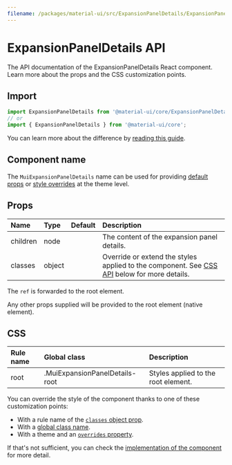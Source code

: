 ```yaml
---
filename: /packages/material-ui/src/ExpansionPanelDetails/ExpansionPanelDetails.js
---
```


<!--- This documentation is automatically generated, do not try to edit it. -->

# ExpansionPanelDetails API

<p class="description">The API documentation of the ExpansionPanelDetails React component. Learn more about the props and the CSS customization points.</p>

## Import

```js
import ExpansionPanelDetails from '@material-ui/core/ExpansionPanelDetails';
// or
import { ExpansionPanelDetails } from '@material-ui/core';
```

You can learn more about the difference by [reading this guide](/guides/minimizing-bundle-size/).



## Component name

The `MuiExpansionPanelDetails` name can be used for providing [default props](/customization/globals/#default-props) or [style overrides](/customization/globals/#css) at the theme level.

## Props

| Name | Type | Default | Description |
|:-----|:-----|:--------|:------------|
| <span class="prop-name">children</span> | <span class="prop-type">node</span> |  | The content of the expansion panel details. |
| <span class="prop-name">classes</span> | <span class="prop-type">object</span> |  | Override or extend the styles applied to the component. See [CSS API](#css) below for more details. |

The `ref` is forwarded to the root element.

Any other props supplied will be provided to the root element (native element).

## CSS

| Rule name | Global class | Description |
|:-----|:-------------|:------------|
| <span class="prop-name">root</span> | <span class="prop-name">.MuiExpansionPanelDetails-root</span> | Styles applied to the root element.

You can override the style of the component thanks to one of these customization points:

- With a rule name of the [`classes` object prop](/customization/components/#overriding-styles-with-classes).
- With a [global class name](/customization/components/#overriding-styles-with-global-class-names).
- With a theme and an [`overrides` property](/customization/globals/#css).

If that's not sufficient, you can check the [implementation of the component](https://github.com/mui-org/material-ui/blob/master/packages/material-ui/src/ExpansionPanelDetails/ExpansionPanelDetails.js) for more detail.

